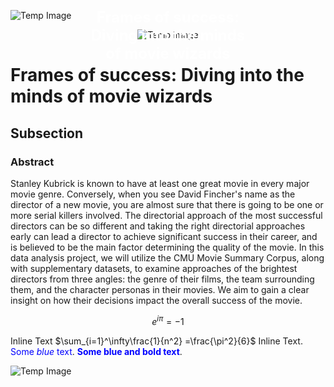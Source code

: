 <!-- Don't add layout -->

![Temp Image](https://i.postimg.cc/8cHW6gW4/magie-noire-menace.jpg)

<div style="position: relative; text-align: center; margin-bottom: 20px;">
  <img src="https://i.postimg.cc/8cHW6gW4/magie-noire-menace.jpg" alt="Temp Image">
  <div style="position: absolute; top: 50%; left: 50%; transform: translate(-50%, -50%); color: white; font-size: 24px; font-weight: bold;">Frames of success: Diving into the minds of movie wizards</div>
</div>

# **Frames of success: Diving into the minds of movie wizards**

## Subsection

### Abstract

Stanley Kubrick is known to have at least one great movie in every major movie genre. Conversely, when you see David Fincher's name as the director of a new movie, you are almost sure that there is going to be one or more serial killers involved. The directorial approach of the most successful directors can be so different and taking the right directorial approaches early can lead a director to achieve significant success in their career, and is believed to be the main factor determining the quality of the movie. In this data analysis project, we will utilize the CMU Movie Summary Corpus, along with supplementary datasets, to examine approaches of the brightest directors from three angles: the genre of their films, the team surrounding them, and the character personas in their movies. We aim to gain a clear insight on how their decisions impact the overall success of the movie.

$$
e^{i \pi} = -1$$

Inline Text $\sum_{i=1}^\infty\frac{1}{n^2} =\frac{\pi^2}{6}$ Inline Text. <span style="color:blue">Some *blue* text</span>. <span style="color: blue; font-weight: bold;">Some blue and bold text</span>.

![Temp Image](https://i.postimg.cc/L8ZnDTVR/image-2023-12-11-214623541.png)


